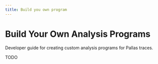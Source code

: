 ```yaml
---
title: Build you own program
---
```

# Build Your Own Analysis Programs

Developer guide for creating custom analysis programs for Pallas traces.

TODO
